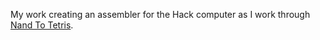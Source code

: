 My work creating an assembler for the Hack computer as I work through [Nand To Tetris](https://www.nand2tetris.org/).
